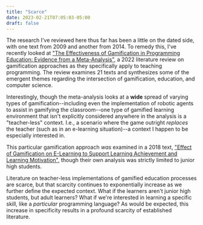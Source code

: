 ```yaml
---
title: "Scarce"
date: 2023-02-21T07:05:03-05:00
draft: false
---
```


The research I've reviewed here thus far has been a little on the dated side, with one text from 2009 and another from 2014. To remedy this, I've recently looked at ["The Effectiveness of Gamification in Programming Education: Evidence from a Meta-Analysis"](https://www.sciencedirect.com/science/article/pii/S2666920X22000510), a 2022 literature review on gamification approaches as they specifically apply to teaching programming. The review examines 21 texts and synthesizes some of the emergent themes regarding the intersection of gamification, education, and computer science.

Interestingly, though the meta-analysis looks at a **wide** spread of varying types of gamification--including even the implementation of robotic agents to assist in gamifying the classroom--one type of gamified learning environment that isn't explicitly considered anywhere in the analysis is a "teacher-less" context. I.e., a scenario where the game outright *replaces* the teacher (such as in an e-learning situation)--a context I happen to be especially interested in.

This particular gamification approach *was* examined in a 2018 text, ["Effect of Gamification on E-Learning to Support Learning Achievement and Learning Motivation"](http://www.jatit.org/volumes/Vol96No12/4Vol96No12.pdf), though their own analysis was strictly limited to junior high students.

Literature on teacher-less implementations of gamified education processes are scarce, but that scarcity continues to exponentially increase as we further define the expected context. What if the learners aren't junior high students, but adult learners? What if we're interested in learning a specific skill, like a *particular* programming language? As would be expected, this increase in specificity results in a profound scarcity of established literature.